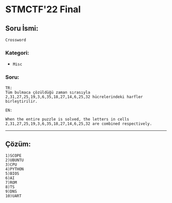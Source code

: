 # STMCTF'22 Final

## Soru İsmi:

`Crossword`

### Kategori:
 - `Misc`

### Soru:
```
TR:
Tüm bulmaca çözüldüğü zaman sırasıyla 2,31,27,25,19,3,6,35,18,27,14,6,25,32 hücrelerindeki harfler birleştirilir.

EN:

When the entire puzzle is solved, the letters in cells 2,31,27,25,19,3,6,35,18,27,14,6,25,32 are combined respectively.
```
---

## Çözüm:
```
1)SCOPE
2)UBUNTU
3)CPU
4)PYTHON
5)BIOS
6)AI
7)ROM
8)TS
9)DNS
10)UART
```